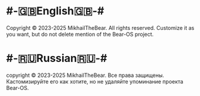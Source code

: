 # #-🇬🇧English🇬🇧-#

Copyright © 2023-2025 MikhailTheBear. All rights reserved.
Customize it as you want, but do not delete mention of the Bear-OS project.

# #-🇷🇺Russian🇷🇺-#

copyright © 2023-2025 MikhailTheBear. Все права защищены.
Кастомизируйте его как хотите, но не удаляйте упоминание проекта Bear-OS.
